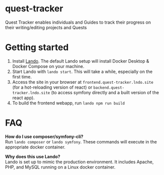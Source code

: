 # quest-tracker
Quest Tracker enables individuals and Guides to track their progress on their writing/editing projects and Quests

# Getting started

1. Install [Lando](https://lando.dev/). The default Lando setup will install Docker Desktop & Docker Compose on your machine.
1. Start Lando with `lando start`. This will take a while, especially on the first time.
1. Access the site in your browser at `frontend.quest-tracker.lndo.site` (for a hot-reloading version of react) or `backend.quest-tracker.lndo.site` (to access symfony directly and a built version of the react app).
1. To build the frontend webapp, run `lando npm run build`

# FAQ

**How do I use composer/symfony-cli?**    
Run `lando composer` or `lando symfony`. These commands will execute in the appropriate docker container.

**Why does this use Lando?**    
Lando is set up to mimic the production environment. It includes Apache, PHP, and MySQL running on a Linux docker container.
